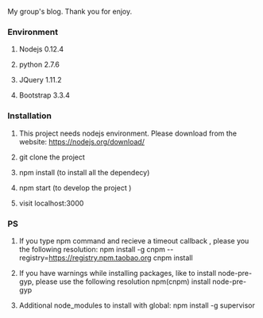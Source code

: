 My group's blog. Thank you for enjoy.

### Environment ###
1. Nodejs 0.12.4

2. python 2.7.6 

3. JQuery 1.11.2

4. Bootstrap 3.3.4

### Installation ###
1. This project needs nodejs environment. Please download from the website: https://nodejs.org/download/

2. git clone the project

3. npm install (to install all the dependecy)

4. npm start (to develop the project )

5. visit localhost:3000 

### PS ###
1. If you type npm command and recieve a timeout callback , please you the following resolution: 
	npm install -g cnpm --registry=https://registry.npm.taobao.org
    cnpm install

2. If you have warnings while installing packages, like to install node-pre-gyp, please use the following resolution
	npm(cnpm) install node-pre-gyp

3. Additional node_modules to install with global: 
   npm install -g supervisor  
